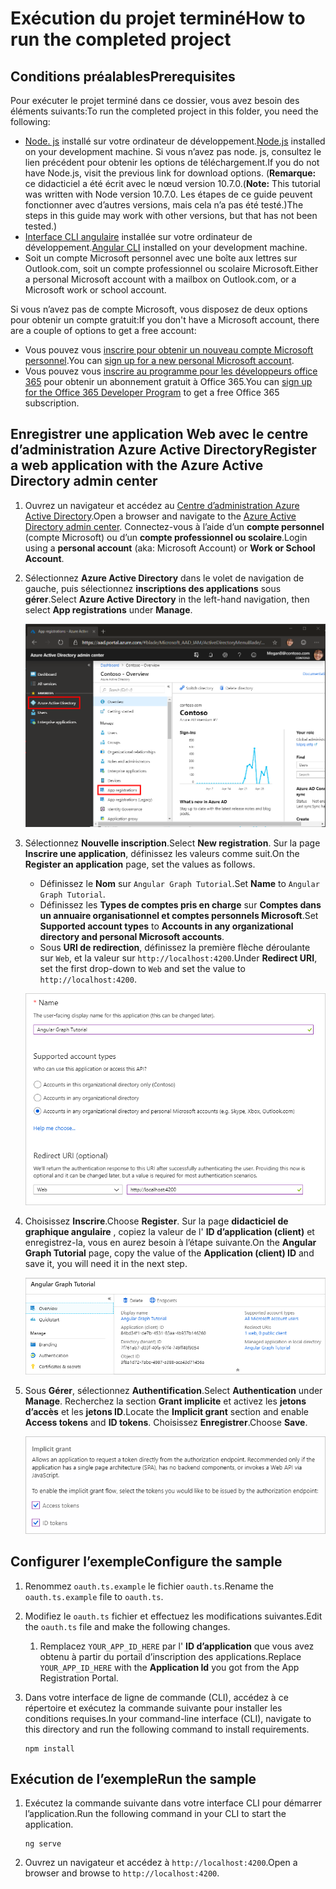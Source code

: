 # <a name="how-to-run-the-completed-project"></a><span data-ttu-id="5ea62-101">Exécution du projet terminé</span><span class="sxs-lookup"><span data-stu-id="5ea62-101">How to run the completed project</span></span>

## <a name="prerequisites"></a><span data-ttu-id="5ea62-102">Conditions préalables</span><span class="sxs-lookup"><span data-stu-id="5ea62-102">Prerequisites</span></span>

<span data-ttu-id="5ea62-103">Pour exécuter le projet terminé dans ce dossier, vous avez besoin des éléments suivants:</span><span class="sxs-lookup"><span data-stu-id="5ea62-103">To run the completed project in this folder, you need the following:</span></span>

- <span data-ttu-id="5ea62-104">[Node. js](https://nodejs.org) installé sur votre ordinateur de développement.</span><span class="sxs-lookup"><span data-stu-id="5ea62-104">[Node.js](https://nodejs.org) installed on your development machine.</span></span> <span data-ttu-id="5ea62-105">Si vous n’avez pas node. js, consultez le lien précédent pour obtenir les options de téléchargement.</span><span class="sxs-lookup"><span data-stu-id="5ea62-105">If you do not have Node.js, visit the previous link for download options.</span></span> <span data-ttu-id="5ea62-106">(**Remarque:** ce didacticiel a été écrit avec le nœud version 10.7.0.</span><span class="sxs-lookup"><span data-stu-id="5ea62-106">(**Note:** This tutorial was written with Node version 10.7.0.</span></span> <span data-ttu-id="5ea62-107">Les étapes de ce guide peuvent fonctionner avec d’autres versions, mais cela n’a pas été testé.)</span><span class="sxs-lookup"><span data-stu-id="5ea62-107">The steps in this guide may work with other versions, but that has not been tested.)</span></span>
- <span data-ttu-id="5ea62-108">[Interface CLI angulaire](https://cli.angular.io/) installée sur votre ordinateur de développement.</span><span class="sxs-lookup"><span data-stu-id="5ea62-108">[Angular CLI](https://cli.angular.io/) installed on your development machine.</span></span>
- <span data-ttu-id="5ea62-109">Soit un compte Microsoft personnel avec une boîte aux lettres sur Outlook.com, soit un compte professionnel ou scolaire Microsoft.</span><span class="sxs-lookup"><span data-stu-id="5ea62-109">Either a personal Microsoft account with a mailbox on Outlook.com, or a Microsoft work or school account.</span></span>

<span data-ttu-id="5ea62-110">Si vous n’avez pas de compte Microsoft, vous disposez de deux options pour obtenir un compte gratuit:</span><span class="sxs-lookup"><span data-stu-id="5ea62-110">If you don't have a Microsoft account, there are a couple of options to get a free account:</span></span>

- <span data-ttu-id="5ea62-111">Vous pouvez vous [inscrire pour obtenir un nouveau compte Microsoft personnel](https://signup.live.com/signup?wa=wsignin1.0&rpsnv=12&ct=1454618383&rver=6.4.6456.0&wp=MBI_SSL_SHARED&wreply=https://mail.live.com/default.aspx&id=64855&cbcxt=mai&bk=1454618383&uiflavor=web&uaid=b213a65b4fdc484382b6622b3ecaa547&mkt=E-US&lc=1033&lic=1).</span><span class="sxs-lookup"><span data-stu-id="5ea62-111">You can [sign up for a new personal Microsoft account](https://signup.live.com/signup?wa=wsignin1.0&rpsnv=12&ct=1454618383&rver=6.4.6456.0&wp=MBI_SSL_SHARED&wreply=https://mail.live.com/default.aspx&id=64855&cbcxt=mai&bk=1454618383&uiflavor=web&uaid=b213a65b4fdc484382b6622b3ecaa547&mkt=E-US&lc=1033&lic=1).</span></span>
- <span data-ttu-id="5ea62-112">Vous pouvez vous [inscrire au programme pour les développeurs office 365](https://developer.microsoft.com/office/dev-program) pour obtenir un abonnement gratuit à Office 365.</span><span class="sxs-lookup"><span data-stu-id="5ea62-112">You can [sign up for the Office 365 Developer Program](https://developer.microsoft.com/office/dev-program) to get a free Office 365 subscription.</span></span>

## <a name="register-a-web-application-with-the-azure-active-directory-admin-center"></a><span data-ttu-id="5ea62-113">Enregistrer une application Web avec le centre d’administration Azure Active Directory</span><span class="sxs-lookup"><span data-stu-id="5ea62-113">Register a web application with the Azure Active Directory admin center</span></span>

1. <span data-ttu-id="5ea62-114">Ouvrez un navigateur et accédez au [Centre d’administration Azure Active Directory](https://aad.portal.azure.com).</span><span class="sxs-lookup"><span data-stu-id="5ea62-114">Open a browser and navigate to the [Azure Active Directory admin center](https://aad.portal.azure.com).</span></span> <span data-ttu-id="5ea62-115">Connectez-vous à l’aide d’un **compte personnel** (compte Microsoft) ou d’un **compte professionnel ou scolaire**.</span><span class="sxs-lookup"><span data-stu-id="5ea62-115">Login using a **personal account** (aka: Microsoft Account) or **Work or School Account**.</span></span>

1. <span data-ttu-id="5ea62-116">Sélectionnez **Azure Active Directory** dans le volet de navigation de gauche, puis sélectionnez **inscriptions des applications** sous **gérer**.</span><span class="sxs-lookup"><span data-stu-id="5ea62-116">Select **Azure Active Directory** in the left-hand navigation, then select **App registrations** under **Manage**.</span></span>

    ![<span data-ttu-id="5ea62-117">Capture d’écran des inscriptions d’application</span><span class="sxs-lookup"><span data-stu-id="5ea62-117">A screenshot of the App registrations</span></span> ](/tutorial/images/aad-portal-app-registrations.png)

1. <span data-ttu-id="5ea62-118">Sélectionnez **Nouvelle inscription**.</span><span class="sxs-lookup"><span data-stu-id="5ea62-118">Select **New registration**.</span></span> <span data-ttu-id="5ea62-119">Sur la page **Inscrire une application**, définissez les valeurs comme suit.</span><span class="sxs-lookup"><span data-stu-id="5ea62-119">On the **Register an application** page, set the values as follows.</span></span>

    - <span data-ttu-id="5ea62-120">Définissez le **Nom** sur `Angular Graph Tutorial`.</span><span class="sxs-lookup"><span data-stu-id="5ea62-120">Set **Name** to `Angular Graph Tutorial`.</span></span>
    - <span data-ttu-id="5ea62-121">Définissez les **Types de comptes pris en charge** sur **Comptes dans un annuaire organisationnel et comptes personnels Microsoft**.</span><span class="sxs-lookup"><span data-stu-id="5ea62-121">Set **Supported account types** to **Accounts in any organizational directory and personal Microsoft accounts**.</span></span>
    - <span data-ttu-id="5ea62-122">Sous **URI de redirection**, définissez la première flèche déroulante sur `Web`, et la valeur sur `http://localhost:4200`.</span><span class="sxs-lookup"><span data-stu-id="5ea62-122">Under **Redirect URI**, set the first drop-down to `Web` and set the value to `http://localhost:4200`.</span></span>

    ![Capture d’écran de la page inscrire une application](/tutorial/images/aad-register-an-app.png)

1. <span data-ttu-id="5ea62-124">Choisissez **Inscrire**.</span><span class="sxs-lookup"><span data-stu-id="5ea62-124">Choose **Register**.</span></span> <span data-ttu-id="5ea62-125">Sur la page **didacticiel de graphique angulaire** , copiez la valeur de l' **ID d’application (client)** et enregistrez-la, vous en aurez besoin à l’étape suivante.</span><span class="sxs-lookup"><span data-stu-id="5ea62-125">On the **Angular Graph Tutorial** page, copy the value of the **Application (client) ID** and save it, you will need it in the next step.</span></span>

    ![Capture d’écran de l’ID d’application de la nouvelle inscription de l’application](/tutorial/images/aad-application-id.png)

1. <span data-ttu-id="5ea62-127">Sous **Gérer**, sélectionnez **Authentification**.</span><span class="sxs-lookup"><span data-stu-id="5ea62-127">Select **Authentication** under **Manage**.</span></span> <span data-ttu-id="5ea62-128">Recherchez la section **Grant implicite** et activez les **jetons d’accès** et les **jetons ID**.</span><span class="sxs-lookup"><span data-stu-id="5ea62-128">Locate the **Implicit grant** section and enable **Access tokens** and **ID tokens**.</span></span> <span data-ttu-id="5ea62-129">Choisissez **Enregistrer**.</span><span class="sxs-lookup"><span data-stu-id="5ea62-129">Choose **Save**.</span></span>

    ![Capture d’écran de la section Grant implicite](/tutorial/images/aad-implicit-grant.png)

## <a name="configure-the-sample"></a><span data-ttu-id="5ea62-131">Configurer l’exemple</span><span class="sxs-lookup"><span data-stu-id="5ea62-131">Configure the sample</span></span>

1. <span data-ttu-id="5ea62-132">Renommez `oauth.ts.example` le fichier `oauth.ts`.</span><span class="sxs-lookup"><span data-stu-id="5ea62-132">Rename the `oauth.ts.example` file to `oauth.ts`.</span></span>
1. <span data-ttu-id="5ea62-133">Modifiez le `oauth.ts` fichier et effectuez les modifications suivantes.</span><span class="sxs-lookup"><span data-stu-id="5ea62-133">Edit the `oauth.ts` file and make the following changes.</span></span>
    1. <span data-ttu-id="5ea62-134">Remplacez `YOUR_APP_ID_HERE` par l' **ID d’application** que vous avez obtenu à partir du portail d’inscription des applications.</span><span class="sxs-lookup"><span data-stu-id="5ea62-134">Replace `YOUR_APP_ID_HERE` with the **Application Id** you got from the App Registration Portal.</span></span>
1. <span data-ttu-id="5ea62-135">Dans votre interface de ligne de commande (CLI), accédez à ce répertoire et exécutez la commande suivante pour installer les conditions requises.</span><span class="sxs-lookup"><span data-stu-id="5ea62-135">In your command-line interface (CLI), navigate to this directory and run the following command to install requirements.</span></span>

    ```Shell
    npm install
    ```

## <a name="run-the-sample"></a><span data-ttu-id="5ea62-136">Exécution de l’exemple</span><span class="sxs-lookup"><span data-stu-id="5ea62-136">Run the sample</span></span>

1. <span data-ttu-id="5ea62-137">Exécutez la commande suivante dans votre interface CLI pour démarrer l’application.</span><span class="sxs-lookup"><span data-stu-id="5ea62-137">Run the following command in your CLI to start the application.</span></span>

    ```Shell
    ng serve
    ```

1. <span data-ttu-id="5ea62-138">Ouvrez un navigateur et accédez à `http://localhost:4200`.</span><span class="sxs-lookup"><span data-stu-id="5ea62-138">Open a browser and browse to `http://localhost:4200`.</span></span>
